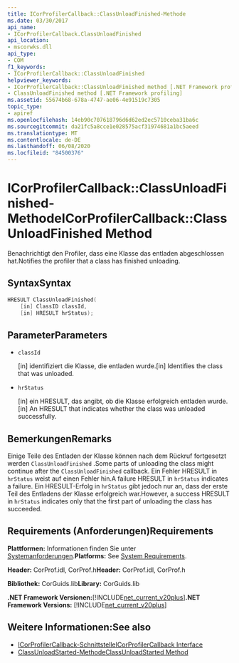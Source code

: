 ```yaml
---
title: ICorProfilerCallback::ClassUnloadFinished-Methode
ms.date: 03/30/2017
api_name:
- ICorProfilerCallback.ClassUnloadFinished
api_location:
- mscorwks.dll
api_type:
- COM
f1_keywords:
- ICorProfilerCallback::ClassUnloadFinished
helpviewer_keywords:
- ICorProfilerCallback::ClassUnloadFinished method [.NET Framework profiling]
- ClassUnloadFinished method [.NET Framework profiling]
ms.assetid: 55674b68-678a-4747-ae06-4e91519c7305
topic_type:
- apiref
ms.openlocfilehash: 14eb90c707618796d6d62ed2ec5710ceba31ba6c
ms.sourcegitcommit: da21fc5a8cce1e028575acf31974681a1bc5aeed
ms.translationtype: MT
ms.contentlocale: de-DE
ms.lasthandoff: 06/08/2020
ms.locfileid: "84500376"
---
```

# <a name="icorprofilercallbackclassunloadfinished-method"></a><span data-ttu-id="ff43f-102">ICorProfilerCallback::ClassUnloadFinished-Methode</span><span class="sxs-lookup"><span data-stu-id="ff43f-102">ICorProfilerCallback::ClassUnloadFinished Method</span></span>
<span data-ttu-id="ff43f-103">Benachrichtigt den Profiler, dass eine Klasse das entladen abgeschlossen hat.</span><span class="sxs-lookup"><span data-stu-id="ff43f-103">Notifies the profiler that a class has finished unloading.</span></span>  
  
## <a name="syntax"></a><span data-ttu-id="ff43f-104">Syntax</span><span class="sxs-lookup"><span data-stu-id="ff43f-104">Syntax</span></span>  
  
```cpp  
HRESULT ClassUnloadFinished(  
    [in] ClassID classId,  
    [in] HRESULT hrStatus);  
```  
  
## <a name="parameters"></a><span data-ttu-id="ff43f-105">Parameter</span><span class="sxs-lookup"><span data-stu-id="ff43f-105">Parameters</span></span>

- `classId`

  <span data-ttu-id="ff43f-106">\[in] identifiziert die Klasse, die entladen wurde.</span><span class="sxs-lookup"><span data-stu-id="ff43f-106">\[in] Identifies the class that was unloaded.</span></span>

- `hrStatus`

  <span data-ttu-id="ff43f-107">\[in] ein HRESULT, das angibt, ob die Klasse erfolgreich entladen wurde.</span><span class="sxs-lookup"><span data-stu-id="ff43f-107">\[in] An HRESULT that indicates whether the class was unloaded successfully.</span></span>
  
## <a name="remarks"></a><span data-ttu-id="ff43f-108">Bemerkungen</span><span class="sxs-lookup"><span data-stu-id="ff43f-108">Remarks</span></span>  
 <span data-ttu-id="ff43f-109">Einige Teile des Entladen der Klasse können nach dem Rückruf fortgesetzt werden `ClassUnloadFinished` .</span><span class="sxs-lookup"><span data-stu-id="ff43f-109">Some parts of unloading the class might continue after the `ClassUnloadFinished` callback.</span></span> <span data-ttu-id="ff43f-110">Ein Fehler HRESULT in `hrStatus` weist auf einen Fehler hin.</span><span class="sxs-lookup"><span data-stu-id="ff43f-110">A failure HRESULT in `hrStatus` indicates a failure.</span></span> <span data-ttu-id="ff43f-111">Ein HRESULT-Erfolg in `hrStatus` gibt jedoch nur an, dass der erste Teil des Entladens der Klasse erfolgreich war.</span><span class="sxs-lookup"><span data-stu-id="ff43f-111">However, a success HRESULT in `hrStatus` indicates only that the first part of unloading the class has succeeded.</span></span>  
  
## <a name="requirements"></a><span data-ttu-id="ff43f-112">Requirements (Anforderungen)</span><span class="sxs-lookup"><span data-stu-id="ff43f-112">Requirements</span></span>  
 <span data-ttu-id="ff43f-113">**Plattformen:** Informationen finden Sie unter [Systemanforderungen](../../get-started/system-requirements.md).</span><span class="sxs-lookup"><span data-stu-id="ff43f-113">**Platforms:** See [System Requirements](../../get-started/system-requirements.md).</span></span>  
  
 <span data-ttu-id="ff43f-114">**Header:** CorProf.idl, CorProf.h</span><span class="sxs-lookup"><span data-stu-id="ff43f-114">**Header:** CorProf.idl, CorProf.h</span></span>  
  
 <span data-ttu-id="ff43f-115">**Bibliothek:** CorGuids.lib</span><span class="sxs-lookup"><span data-stu-id="ff43f-115">**Library:** CorGuids.lib</span></span>  
  
 <span data-ttu-id="ff43f-116">**.NET Framework Versionen:**[!INCLUDE[net_current_v20plus](../../../../includes/net-current-v20plus-md.md)]</span><span class="sxs-lookup"><span data-stu-id="ff43f-116">**.NET Framework Versions:** [!INCLUDE[net_current_v20plus](../../../../includes/net-current-v20plus-md.md)]</span></span>  
  
## <a name="see-also"></a><span data-ttu-id="ff43f-117">Weitere Informationen:</span><span class="sxs-lookup"><span data-stu-id="ff43f-117">See also</span></span>

- [<span data-ttu-id="ff43f-118">ICorProfilerCallback-Schnittstelle</span><span class="sxs-lookup"><span data-stu-id="ff43f-118">ICorProfilerCallback Interface</span></span>](icorprofilercallback-interface.md)
- [<span data-ttu-id="ff43f-119">ClassUnloadStarted-Methode</span><span class="sxs-lookup"><span data-stu-id="ff43f-119">ClassUnloadStarted Method</span></span>](icorprofilercallback-classunloadstarted-method.md)
